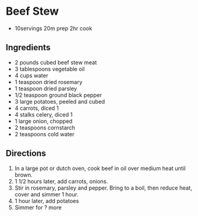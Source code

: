 # Beef Stew
- 10servings
20m prep
2hr cook

## Ingredients
- 2 pounds cubed beef stew meat
- 3 tablespoons vegetable oil
- 4 cups water
- 1 teaspoon dried rosemary
- 1 teaspoon dried parsley
- 1/2 teaspoon ground black pepper
- 3 large potatoes, peeled and cubed
- 4 carrots, diced 1
- 4 stalks celery, diced 1
- 1 large onion, chopped
- 2 teaspoons cornstarch
- 2 teaspoons cold water

## Directions
1. In a large pot or dutch oven, cook beef in oil over medium heat until brown.
2. 1 1/2 hours later, add carrots, onions.
3. Stir in rosemary, parsley and pepper. Bring to a boil, then reduce heat, cover and simmer 1 hour.
4. 1 hour later, add potatoes
5. Simmer for ? more
